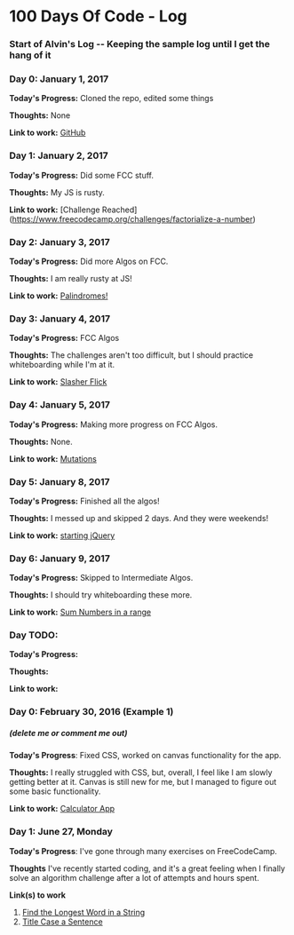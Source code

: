 # 100 Days Of Code - Log



### Start of Alvin's Log -- Keeping the sample log until I get the hang of it
### Day 0: January 1, 2017

**Today's Progress:** Cloned the repo, edited some things

**Thoughts:** None

**Link to work:** [GitHub](https://github.com/chen-alvin/100-days-of-code)


### Day 1: January 2, 2017

**Today's Progress:** Did some FCC stuff.

**Thoughts:** My JS is rusty.

**Link to work:** [Challenge Reached] (https://www.freecodecamp.org/challenges/factorialize-a-number)


### Day 2: January 3, 2017

**Today's Progress:** Did more Algos on FCC.

**Thoughts:** I am really rusty at JS!

**Link to work:** [Palindromes!](https://www.freecodecamp.org/challenges/check-for-palindromes)


### Day 3: January 4, 2017

**Today's Progress:** FCC Algos

**Thoughts:** The challenges aren't too difficult, but I should practice whiteboarding while I'm at it.

**Link to work:** [Slasher Flick](https://www.freecodecamp.org/challenges/slasher-flick)


### Day 4: January 5, 2017

**Today's Progress:** Making more progress on FCC Algos.

**Thoughts:** None.

**Link to work:** [Mutations](https://www.freecodecamp.org/challenges/mutations)


### Day 5: January 8, 2017

**Today's Progress:** Finished all the algos!

**Thoughts:** I messed up and skipped 2 days. And they were weekends!

**Link to work:** [starting jQuery](https://www.freecodecamp.org/challenges/trigger-click-events-with-jquery)


### Day 6: January 9, 2017

**Today's Progress:** Skipped to Intermediate Algos.

**Thoughts:** I should try whiteboarding these more.

**Link to work:** [Sum Numbers in a range](https://www.freecodecamp.org/challenges/sum-all-numbers-in-a-range)


### Day TODO:

**Today's Progress:** 

**Thoughts:** 

**Link to work:** []()


### Day 0: February 30, 2016 (Example 1)
##### (delete me or comment me out)

**Today's Progress**: Fixed CSS, worked on canvas functionality for the app.

**Thoughts:** I really struggled with CSS, but, overall, I feel like I am slowly getting better at it. Canvas is still new for me, but I managed to figure out some basic functionality.

**Link to work:** [Calculator App](http://www.example.com)


### Day 1: June 27, Monday

**Today's Progress**: I've gone through many exercises on FreeCodeCamp.

**Thoughts** I've recently started coding, and it's a great feeling when I finally solve an algorithm challenge after a lot of attempts and hours spent.

**Link(s) to work**
1. [Find the Longest Word in a String](https://www.freecodecamp.com/challenges/find-the-longest-word-in-a-string)
2. [Title Case a Sentence](https://www.freecodecamp.com/challenges/title-case-a-sentence)
